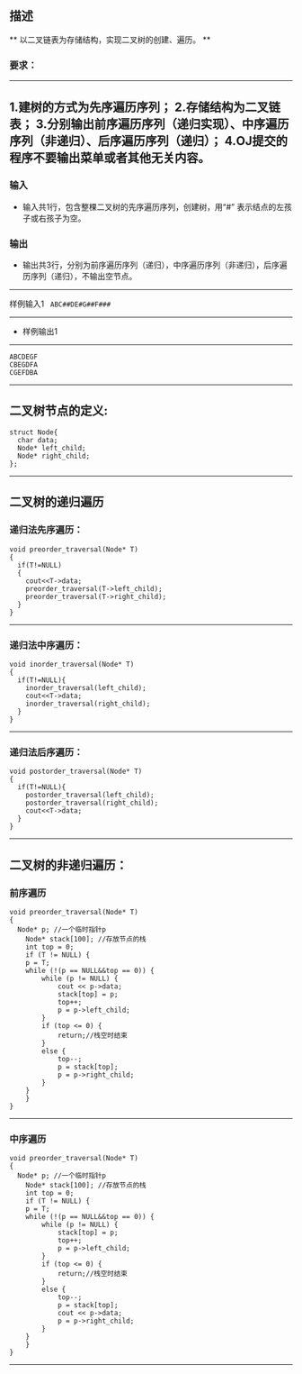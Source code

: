 ## 描述 
**  以二叉链表为存储结构，实现二叉树的创建、遍历。 **
### 要求：
---
 1.建树的方式为先序遍历序列；
 2.存储结构为二叉链表；
 3.分别输出前序遍历序列（递归实现）、中序遍历序列（非递归）、后序遍历序列（递归）；
 4.OJ提交的程序不要输出菜单或者其他无关内容。
 ---
### 输入 
* 输入共1行，包含整棵二叉树的先序遍历序列，创建树，用“#” 表示结点的左孩子或右孩子为空。
### 输出 
* 输出共3行，分别为前序遍历序列（递归），中序遍历序列（非递归），后序遍历序列（递归），不输出空节点。

---
样例输入1 
``` ABC##DE#G##F###```

---
* 样例输出1 

---
```
ABCDEGF
CBEGDFA
CGEFDBA
```
---

## 二叉树节点的定义:
```
struct Node{
  char data;
  Node* left_child;
  Node* right_child;
};
```
---
## 二叉树的递归遍历
### 递归法先序遍历：
```
void preorder_traversal(Node* T)
{
  if(T!=NULL)
  {
    cout<<T->data;
    preorder_traversal(T->left_child);
    preorder_traversal(T->right_child);
  }
}
```
---
### 递归法中序遍历：
```
void inorder_traversal(Node* T)
{
  if(T!=NULL){
    inorder_traversal(left_child);
    cout<<T->data;
    inorder_traversal(right_child);
  }
}
```
---
### 递归法后序遍历：
```
void postorder_traversal(Node* T)
{
  if(T!=NULL){
    postorder_traversal(left_child);
    postorder_traversal(right_child);
    cout<<T->data;
  }
}
```
---
## 二叉树的非递归遍历：
### 前序遍历
```
void preorder_traversal(Node* T)
{
  Node* p; //一个临时指针p
	Node* stack[100]; //存放节点的栈
	int top = 0;
	if (T != NULL) {
    p = T;
  	while (!(p == NULL&&top == 0)) {
  		while (p != NULL) {
	  		cout << p->data;
  			stack[top] = p;
  			top++;
  			p = p->left_child;
  		}
  		if (top <= 0) {
  			return;//栈空时结束
  		}
  		else {
  			top--;
  			p = stack[top];
  			p = p->right_child;
  		}
  	}
	}
}
```
---
### 中序遍历
```
void preorder_traversal(Node* T)
{
  Node* p; //一个临时指针p
	Node* stack[100]; //存放节点的栈
	int top = 0;
	if (T != NULL) {
    p = T;
  	while (!(p == NULL&&top == 0)) {
  		while (p != NULL) {
  			stack[top] = p;
  			top++;
  			p = p->left_child;
  		}
  		if (top <= 0) {
  			return;//栈空时结束
  		}
  		else {
  			top--;
  			p = stack[top];
  			cout << p->data;
  			p = p->right_child;
  		}
  	}
	}
}
```
---
